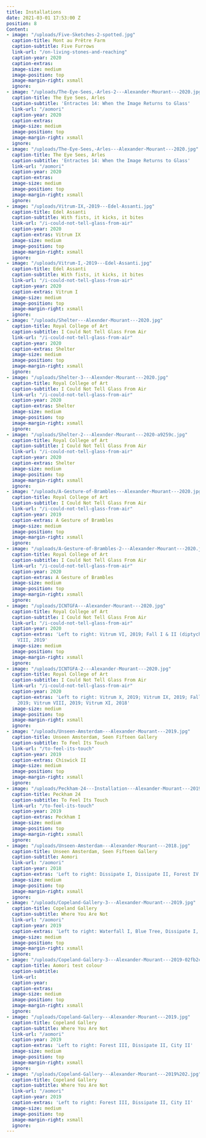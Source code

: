 ```yaml
---
title: Installations
date: 2021-03-01 17:53:00 Z
position: 8
Content:
- image: "/uploads/Five-Sketches-2-spotted.jpg"
  caption-title: Mont au Prêtre Farm
  caption-subtitle: Five Furrows
  link-url: "/on-living-stones-and-reaching"
  caption-year: 2020
  caption-extras: 
  image-size: medium
  image-position: top
  image-margin-right: xsmall
  ignore: 
- image: "/uploads/The-Eye-Sees,-Arles-2---Alexander-Mourant---2020.jpg"
  caption-title: The Eye Sees, Arles
  caption-subtitle: 'Entractes 14: When the Image Returns to Glass'
  link-url: "/aomori"
  caption-year: 2020
  caption-extras: 
  image-size: medium
  image-position: top
  image-margin-right: xsmall
  ignore: 
- image: "/uploads/The-Eye-Sees,-Arles---Alexander-Mourant---2020.jpg"
  caption-title: The Eye Sees, Arles
  caption-subtitle: 'Entractes 14: When the Image Returns to Glass'
  link-url: "/aomori"
  caption-year: 2020
  caption-extras: 
  image-size: medium
  image-position: top
  image-margin-right: xsmall
  ignore: 
- image: "/uploads/Vitrum-IX,-2019---Edel-Assanti.jpg"
  caption-title: Edel Assanti
  caption-subtitle: With fists, it kicks, it bites
  link-url: "/i-could-not-tell-glass-from-air"
  caption-year: 2020
  caption-extras: Vitrum IX
  image-size: medium
  image-position: top
  image-margin-right: xsmall
  ignore: 
- image: "/uploads/Vitrum-I,-2019---Edel-Assanti.jpg"
  caption-title: Edel Assanti
  caption-subtitle: With fists, it kicks, it bites
  link-url: "/i-could-not-tell-glass-from-air"
  caption-year: 2020
  caption-extras: Vitrum I
  image-size: medium
  image-position: top
  image-margin-right: xsmall
  ignore: 
- image: "/uploads/Shelter---Alexnder-Mourant---2020.jpg"
  caption-title: Royal College of Art
  caption-subtitle: I Could Not Tell Glass From Air
  link-url: "/i-could-not-tell-glass-from-air"
  caption-year: 2020
  caption-extras: Shelter
  image-size: medium
  image-position: top
  image-margin-right: xsmall
  ignore: 
- image: "/uploads/Shelter-3---Alexnder-Mourant---2020.jpg"
  caption-title: Royal College of Art
  caption-subtitle: I Could Not Tell Glass From Air
  link-url: "/i-could-not-tell-glass-from-air"
  caption-year: 2020
  caption-extras: Shelter
  image-size: medium
  image-position: top
  image-margin-right: xsmall
  ignore: 
- image: "/uploads/Shelter-2---Alexnder-Mourant---2020-a9259c.jpg"
  caption-title: Royal College of Art
  caption-subtitle: I Could Not Tell Glass From Air
  link-url: "/i-could-not-tell-glass-from-air"
  caption-year: 2020
  caption-extras: Shelter
  image-size: medium
  image-position: top
  image-margin-right: xsmall
  ignore: 
- image: "/uploads/A-Gesture-of-Brambles---Alexander-Mourant---2020.jpg"
  caption-title: Royal College of Art
  caption-subtitle: I Could Not Tell Glass From Air
  link-url: "/i-could-not-tell-glass-from-air"
  caption-year: 2019
  caption-extras: A Gesture of Brambles
  image-size: medium
  image-position: top
  image-margin-right: xsmall
  ignore: 
- image: "/uploads/A-Gesture-of-Brambles-2---Alexander-Mourant---2020.jpg"
  caption-title: Royal College of Art
  caption-subtitle: I Could Not Tell Glass From Air
  link-url: "/i-could-not-tell-glass-from-air"
  caption-year: 2020
  caption-extras: A Gesture of Brambles
  image-size: medium
  image-position: top
  image-margin-right: xsmall
  ignore: 
- image: "/uploads/ICNTGFA---Alexander-Mourant---2020.jpg"
  caption-title: Royal College of Art
  caption-subtitle: I Could Not Tell Glass From Air
  link-url: "/i-could-not-tell-glass-from-air"
  caption-year: 2020
  caption-extras: 'Left to right: Vitrum VI, 2019; Fall I & II (diptych), 2019; Vitrum
    VIII, 2019'
  image-size: medium
  image-position: top
  image-margin-right: xsmall
  ignore: 
- image: "/uploads/ICNTGFA-2---Alexander-Mourant---2020.jpg"
  caption-title: Royal College of Art
  caption-subtitle: I Could Not Tell Glass From Air
  link-url: "/i-could-not-tell-glass-from-air"
  caption-year: 2020
  caption-extras: 'Left to right: Vitrum X, 2019; Vitrum IX, 2019; Fall I & II (diptych),
    2019; Vitrum VIII, 2019; Vitrum XI, 2018'
  image-size: medium
  image-position: top
  image-margin-right: xsmall
  ignore: 
- image: "/uploads/Unseen-Amsterdam---Alexander-Mourant---2019.jpg"
  caption-title: Unseen Amsterdam, Seen Fifteen Gallery
  caption-subtitle: To Feel Its Touch
  link-url: "/to-feel-its-touch"
  caption-year: 2019
  caption-extras: Chiswick II
  image-size: medium
  image-position: top
  image-margin-right: xsmall
  ignore: 
- image: "/uploads/Peckham-24---Installation---Alexander-Mourant---2019.jpg"
  caption-title: Peckham 24
  caption-subtitle: To Feel Its Touch
  link-url: "/to-feel-its-touch"
  caption-year: 2019
  caption-extras: Peckham I
  image-size: medium
  image-position: top
  image-margin-right: xsmall
  ignore: 
- image: "/uploads/Unseen-Amsterdam---Alexander-Mourant---2018.jpg"
  caption-title: Unseen Amsterdam, Seen Fifteen Gallery
  caption-subtitle: Aomori
  link-url: "/aomori"
  caption-year: 2018
  caption-extras: 'Left to right: Dissipate I, Dissipate II, Forest IV'
  image-size: medium
  image-position: top
  image-margin-right: xsmall
  ignore: 
- image: "/uploads/Copeland-Gallery-3---Alexander-Mourant---2019.jpg"
  caption-title: Copeland Gallery
  caption-subtitle: Where You Are Not
  link-url: "/aomori"
  caption-year: 2019
  caption-extras: 'Left to right: Waterfall I, Blue Tree, Dissipate I, Forest V'
  image-size: medium
  image-position: top
  image-margin-right: xsmall
  ignore: 
- image: "/uploads/Copeland-Gallery-3---Alexander-Mourant---2019-02fb2c.jpg"
  caption-title: Aomori test colour
  caption-subtitle: 
  link-url: 
  caption-year: 
  caption-extras: 
  image-size: medium
  image-position: top
  image-margin-right: xsmall
  ignore: 
- image: "/uploads/Copeland-Gallery---Alexander-Mourant---2019.jpg"
  caption-title: Copeland Gallery
  caption-subtitle: Where You Are Not
  link-url: "/aomori"
  caption-year: 2019
  caption-extras: 'Left to right: Forest III, Dissipate II, City II'
  image-size: medium
  image-position: top
  image-margin-right: xsmall
  ignore: 
- image: "/uploads/Copeland-Gallery---Alexander-Mourant---2019%202.jpg"
  caption-title: Copeland Gallery
  caption-subtitle: Where You Are Not
  link-url: "/aomori"
  caption-year: 2019
  caption-extras: 'Left to right: Forest III, Dissipate II, City II'
  image-size: medium
  image-position: top
  image-margin-right: xsmall
  ignore: 
---
```


